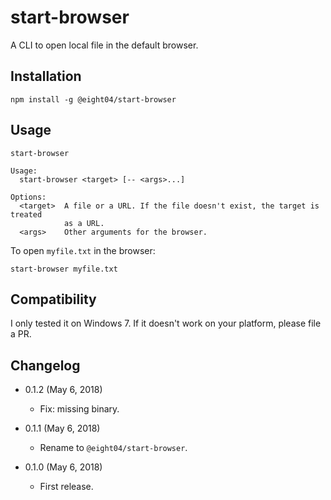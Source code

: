 start-browser
=============

A CLI to open local file in the default browser.

Installation
------------

```
npm install -g @eight04/start-browser
```

Usage
-----

<!--$inline.start("cli.js|docstring|markdown:codeblock")-->
```
start-browser

Usage:
  start-browser <target> [-- <args>...]
  
Options:
  <target>  A file or a URL. If the file doesn't exist, the target is treated
            as a URL.
  <args>    Other arguments for the browser.

```
<!--$inline.end-->

To open `myfile.txt` in the browser:

```
start-browser myfile.txt
```

Compatibility
-------------

I only tested it on Windows 7. If it doesn't work on your platform, please file a PR.

Changelog
---------

* 0.1.2 (May 6, 2018)

  - Fix: missing binary.

* 0.1.1 (May 6, 2018)

  - Rename to `@eight04/start-browser`.

* 0.1.0 (May 6, 2018)

  - First release.
